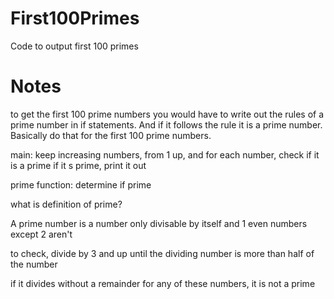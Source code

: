 # First100Primes
Code to output first 100 primes

# Notes
to get the first 100 prime numbers you would have to write out the rules of a prime number in if statements. And if it follows the rule it is a prime number. Basically do that for the first 100 prime numbers. 

main: keep increasing numbers, from 1 up, and for each number, check if it is a prime
if it s prime, print it out

prime function: determine if prime

what is definition of prime?

A prime number is a number only divisable by itself and 1
even numbers except 2 aren't

to check, divide by 3 and up until the dividing number is more than half of the number

if it divides without a remainder for any of these numbers, it is not a prime

